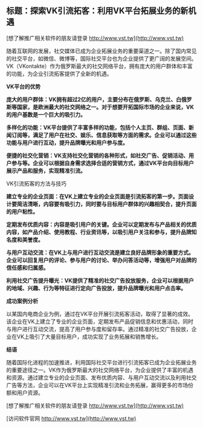 ## **标题：探索VK引流拓客：利用VK平台拓展业务的新机遇**

[想了解推广相关软件的朋友请登录 http://www.vst.tw](http://www.vst.tw)

随着互联网的发展，社交媒体已成为企业拓展业务的重要渠道之一。除了国内常见的社交平台，如微信、微博等，国际社交平台也为企业提供了更广阔的发展空间。VK（VKontakte）作为俄罗斯最大的社交网络平台，拥有庞大的用户群体和丰富的功能，为企业引流拓客提供了全新的机遇。

**VK平台的优势**

**庞大的用户群体：VK拥有超过2亿的用户，主要分布在俄罗斯、乌克兰、白俄罗斯等国家，是欧洲最大的社交网络之一。对于想要开拓国际市场的企业来说，VK的用户基数是一个巨大的吸引力。**

**多样化的功能：VK平台提供了丰富多样的功能，包括个人主页、群组、页面、新闻订阅等，满足了用户在社交、娱乐、信息获取等方面的需求。企业可以通过这些功能与用户进行互动，提升品牌曝光和用户参与度。**

**便捷的社交化营销：VK支持社交化营销的各种形式，如社交广告、促销活动、用户参与等。企业可以根据自身需求选择合适的营销方式，通过VK平台向目标用户展示产品和服务，实现精准引流。**

VK引流拓客的方法与技巧

**建立专业的企业页面：在VK上建立专业的企业页面是引流拓客的第一步。页面设计要简洁清晰，内容要有吸引力，同时要与目标用户群体的兴趣相契合，提升页面的用户粘性。**

**定期发布优质内容：内容是吸引用户的关键。企业可以定期发布与产品相关的优质内容，如产品介绍、使用教程、行业资讯等，以吸引用户关注和参与，提升品牌知名度和美誉度。**

**与用户互动交流：在VK上与用户进行互动交流是建立良好品牌形象的重要方式。企业可以回复用户的评论、参与用户的讨论、举办问答活动等，增强用户对品牌的信任感和归属感。**

**利用社交广告提升曝光：VK提供了精准的社交广告投放服务，企业可以根据用户的地域、兴趣、行为等特征进行定向广告投放，提升品牌曝光和用户点击率。**

**成功案例分析**

以某国内电商企业为例，通过在VK平台开展引流拓客活动，取得了显著的成效。该企业在VK上建立了专业的企业页面，定期发布产品促销信息和优惠活动，同时与用户进行互动交流，提高了用户参与度和留存率。通过精准的社交广告投放，企业在VK上吸引了大量目标用户，成功实现了业务拓展和销售增长。

**结语**

随着国际化进程的加速推进，利用国际社交平台进行引流拓客已成为企业拓展业务的重要途径之一。VK作为俄罗斯最大的社交网络平台，为企业提供了丰富的机遇和资源。通过建立专业的企业页面、发布优质内容、与用户互动交流以及利用社交广告等方法，企业可以在VK平台上实现精准引流和业务拓展，赢得更多的市场份额和用户资源。

[想了解推广相关软件的朋友请登录 http://www.vst.tw](http://www.vst.tw)


[访问软件官网 http://www.vst.tw](http://www.vst.tw)
